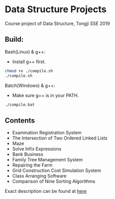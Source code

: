 # Data Structure Projects
Course project of Data Structure, Tongji SSE 2019

## Build:
Bash(Linux) & g++: 
* Install g++ first.
```bash
chmod +x ./compile.sh
./compile.sh
```
Batch(Windows) & g++:
* Make sure g++ is in your PATH.
```bat
./compile.bat
```
## Contents
* Examination Registration System
* The Intersection of Two Ordered Linked Lists
* Maze
* Solve Infix Expressions
* Bank Business
* Family Tree Management System
* Repairing the Farm
* Grid Construction Cost Simulation System
* Class Arranging Software
* Comparison of Nine Sorting Algorithms

Exact description can be found at [here](https://drive.anzupop.com/?/Misc/Misc/%E6%95%B0%E6%8D%AE%E7%BB%93%E6%9E%84%E8%AF%BE%E7%A8%8B%E8%AE%BE%E8%AE%A1%E9%A2%98%E7%9B%AE2019.doc)